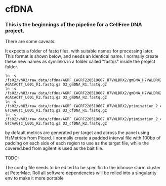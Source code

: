 # cfDNA

### This is the beginnings of the pipeline for a CellFree DNA project.

There are some caveats:

It expects a folder of fastq files, with suitable names for processing later. This format is shown below, and needs an identical name.  I normally create these new names as symlinks in a folder called "fastqs" inside the project folder.

```
ln -s /fs02/vh83/raw_data/cfdna/AGRF_CAGRF220510607_H7VWLDRX2/gmDNA_H7VWLDRX2_CTACCGAA-AGACACTT_L001_R1.fastq.gz O3_gmDNA_R1.fastq.gz
ln -s /fs02/vh83/raw_data/cfdna/AGRF_CAGRF220510607_H7VWLDRX2/gmDNA_H7VWLDRX2_CTACCGAA-AGACACTT_L001_R2.fastq.gz O3_gmDNA_R2.fastq.gz
ln -s /fs02/vh83/raw_data/cfdna/AGRF_CAGRF220510607_H7VWLDRX2/ptimisation_2_cfDNA_H7VWLDRX2_CTACAATG-GTCAAGTC_L001_R1.fastq.gz O3_cfDNA_R1.fastq.gz
ln -s /fs02/vh83/raw_data/cfdna/AGRF_CAGRF220510607_H7VWLDRX2/ptimisation_2_cfDNA_H7VWLDRX2_CTACAATG-GTCAAGTC_L001_R2.fastq.gz O3_cfDNA_R2.fastq.gz
```
by default metrics are generated per target and across the panel using HsMetrics from Picard.  I normally create a padded interval file with 100bp of padding on each side of each region to use as the target file, while the covered.bed from agilent is used as the bait file.


TODO:

The config file needs to be edited to be specific to the inhouse slurm cluster at PeterMac.
Roll all software dependencies will be rolled into a singularity env to make it more portable



